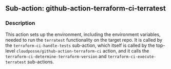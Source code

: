 ## Sub-action: github-action-terraform-ci-terratest

### Description

This action sets up the environment, including the environment variables, needed to run the `terratest` functionality on the target repo. It is called by the `terraform-ci-handle-tests` sub-action, which itself is called by the top-level `cloudposse/github-action-terraform-ci` action, and it calls the `terraform-ci-determine-terraform-version` and `terraform-ci-execute-terratest` sub-actions.


